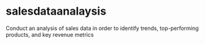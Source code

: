 # salesdataanalaysis
Conduct an analysis of sales data in order to identify trends, top-performing products, and key revenue metrics
